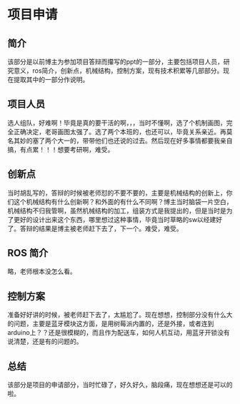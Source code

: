 # 项目申请
## 简介

该部分是以前博主为参加项目答辩而攥写的ppt的一部分，主要包括项目人员，研究意义，ros简介，创新点，机械结构，控制方案，现有技术积累等几部部分。现在提取其中的一部分作说明。
## 项目人员

选人组队，好难啊！毕竟是真的要干活的啊，，，当时不懂啊，选了个机制画图，完全正确决定，老哥画图太强了。选了两个本班的，也还可以，毕竟关系亲近。再莫名其妙的塞了两个大一的，带带他们也还说的过去。然后现在好多事情都要我亲自搞，有点累！！！想要考研啊，难受。
## 创新点

当时胡乱写的，答辩的时候被老师怼的不要不要的，主要是机械结构的创新上，你们这个机械结构有什么创新啊？和外面的有什么不同啊？博主当时脑袋一片空白，机械结构不归我管啊，虽然机械结构的加工，组装方式是我提出的，但是当时是为了更好的设计出来这个东西，哪里想过这种事情，毕竟当时草略的sw以经建好了。答辩的结果是博主被老师赶下去了，下一个。难受，难受。
## ROS 简介
略，老师根本没怎么看。
## 控制方案
准备好好讲的时候，被老师赶下去了，太尴尬了。现在想想，控制部分没有什么大的问题，主要是蓝牙模块这方面，是用树莓派内置的，还是外接，或者连到arduino上？？还是很模糊的，而且作为配送车，如何人机互动，用蓝牙开锁没有说清楚，还是有的问题的。
## 总结
该部分是项目的申请部分，当时忙碌了，好久好久，脑段痛，现在想想还是可以的啦。
